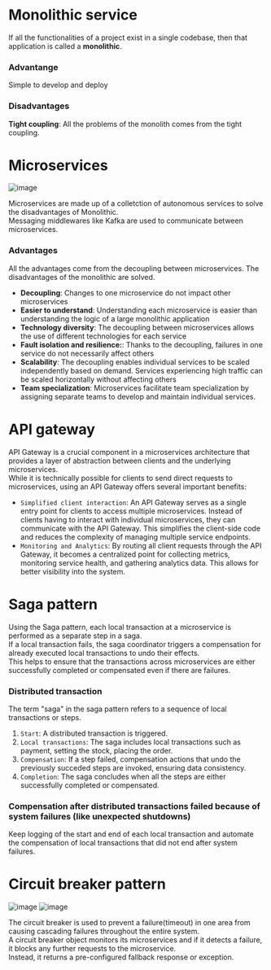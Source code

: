 # Monolithic service
If all the functionalities of a project exist in a single codebase, then that application is called a **monolithic**.
### Advantange
Simple to develop and deploy
### Disadvantages
**Tight coupling**: All the problems of the monolith comes from the tight coupling.<br>

# Microservices
![image](https://github.com/vacu9708/Fundamental-knowledge/assets/67142421/e4b033c0-4744-4488-bbf2-9bafad8dcde2)

Microservices are made up of a colletction of autonomous services to solve the disadvantages of Monolithic.<br>
Messaging middlewares like Kafka are used to communicate between microservices.<br>
### Advantages
All the advantages come from the decoupling between microservices. The disadvantages of the monolithic are solved.<br>
- **Decoupling**: Changes to one microservice do not impact other microservices
- **Easier to understand**: Understanding each microservice is easier than understanding the logic of a large monolithic application
- **Technology diversity**: The decoupling between microservices allows the use of different technologies for each service
- **Fault isolation and resilience:**: Thanks to the decoupling, failures in one service do not necessarily affect others
- **Scalability**: The decoupling enables individual services to be scaled independently based on demand. Services experiencing high traffic can be scaled horizontally without affecting others
- **Team specialization**: Microservices facilitate team specialization by assigning separate teams to develop and maintain individual services.

# API gateway
API Gateway is a crucial component in a microservices architecture that provides a layer of abstraction between clients and the underlying microservices.<br>
While it is technically possible for clients to send direct requests to microservices, using an API Gateway offers several important benefits:
- `Simplified client interaction`: An API Gateway serves as a single entry point for clients to access multiple microservices. Instead of clients having to interact with individual microservices, they can communicate with the API Gateway. This simplifies the client-side code and reduces the complexity of managing multiple service endpoints.
- `Monitoring and Analytics`: By routing all client requests through the API Gateway, it becomes a centralized point for collecting metrics, monitoring service health, and gathering analytics data. This allows for better visibility into the system.

# Saga pattern
Using the Saga pattern, each local transaction at a microservice is performed as a separate step in a saga.<br>
If a local transaction fails, the saga coordinator triggers a compensation for already executed local transactions to undo their effects.<br>
This helps to ensure that the transactions across microservices are either successfully completed or compensated even if there are failures.<br>

### Distributed transaction
The term "saga" in the saga pattern refers to a sequence of local transactions or steps.
1. `Start`: A distributed transaction is triggered.
2. `Local transactions`: The saga includes local transactions such as payment, setting the stock, placing the order.
3. `Compensation`: If a step failed, compensation actions that undo the previously succeded steps are invoked, ensuring data consistency.
4. `Completion`: The saga concludes when all the steps are either successfully completed or compensated.

### Compensation after distributed transactions failed because of system failures (like unexpected shutdowns)
Keep logging of the start and end of each local transaction and automate the compensation of local transactions that did not end after system failures.

# Circuit breaker pattern
![image](https://user-images.githubusercontent.com/67142421/235345619-b29d9116-d1aa-4ef3-bd1c-8ebe126c01f0.png)
![image](https://user-images.githubusercontent.com/67142421/235345623-c4b76fa3-1ab6-4625-ab6f-1f9c3f7bfbfa.png)

The circuit breaker is used to prevent a failure(timeout) in one area from causing cascading failures throughout the entire system.<br>
A circuit breaker object monitors its microservices and if it detects a failure, it blocks any further requests to the microservice.<br>
Instead, it returns a pre-configured fallback response or exception.<br>
